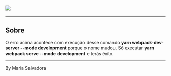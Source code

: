 <h1>
  <img src="https://ik.imagekit.io/avgkmgrxgx/noo_YGiEjPPOO.png">
</h1>

---
## Sobre
O erro acima acontece com execução desse comando **yarn webpack-dev-server  --mode development** porque o nome mudou. Só executar **yarn webpack serve --mode development** e terás êxito.

---

By Maria Salvadora